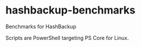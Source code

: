 # hashbackup-benchmarks
Benchmarks for HashBackup

Scripts are PowerShell targeting PS Core for Linux.
